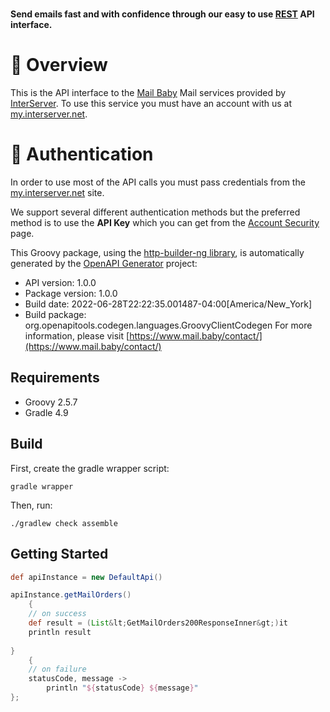 # 

**Send emails fast and with confidence through our easy to use [REST](https://en.wikipedia.org/wiki/Representational_state_transfer) API interface.**


# 📌 Overview

This is the API interface to the [Mail Baby](https//mail.baby/) Mail services provided by [InterServer](https://www.interserver.net). To use this service you must have an account with us at [my.interserver.net](https://my.interserver.net).


# 🔐 Authentication

In order to use most of the API calls you must pass credentials from the [my.interserver.net](https://my.interserver.net/) site.  

We support several different authentication methods but the preferred method is to use the **API Key** which you can get from the [Account Security](https://my.interserver.net/account_security) page.


This Groovy package, using the [http-builder-ng library](https://http-builder-ng.github.io/http-builder-ng/), is automatically generated by the [OpenAPI Generator](https://openapi-generator.tech) project:

- API version: 1.0.0
- Package version: 1.0.0
- Build date: 2022-06-28T22:22:35.001487-04:00[America/New_York]
- Build package: org.openapitools.codegen.languages.GroovyClientCodegen
For more information, please visit [https://www.mail.baby/contact/](https://www.mail.baby/contact/)

## Requirements

* Groovy 2.5.7
* Gradle 4.9

## Build

First, create the gradle wrapper script:

```
gradle wrapper
```

Then, run:

```
./gradlew check assemble
```

## Getting Started


```groovy
def apiInstance = new DefaultApi()

apiInstance.getMailOrders()
    {
    // on success
    def result = (List&lt;GetMailOrders200ResponseInner&gt;)it
    println result
    
}
    {
    // on failure
    statusCode, message ->
        println "${statusCode} ${message}"
};
```

